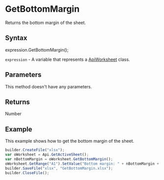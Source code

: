# GetBottomMargin

Returns the bottom margin of the sheet.

## Syntax

expression.GetBottomMargin();

`expression` - A variable that represents a [ApiWorksheet](../ApiWorksheet.md) class.

## Parameters

This method doesn't have any parameters.

## Returns

Number

## Example

This example shows how to get the bottom margin of the sheet.

```javascript
builder.CreateFile("xlsx");
var oWorksheet = Api.GetActiveSheet();
var nBottomMargin = oWorksheet.GetBottomMargin();
oWorksheet.GetRange("A1").SetValue("Bottom margin: " + nBottomMargin + " mm");
builder.SaveFile("xlsx", "GetBottomMargin.xlsx");
builder.CloseFile();
```
